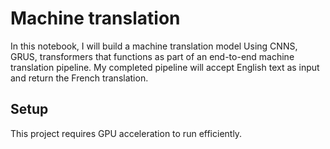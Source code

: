# Machine translation
In this notebook, I will build a machine translation model Using CNNS, GRUS, transformers that functions as part of an end-to-end machine translation pipeline. My completed pipeline will accept English text as input and return the French translation.

## Setup

This project requires GPU acceleration to run efficiently.





